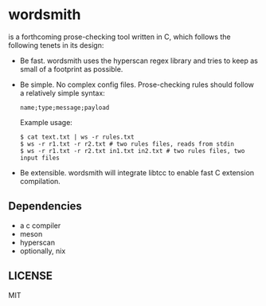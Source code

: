 # wordsmith

is a forthcoming prose-checking tool written in C, which follows the following
tenets in its design:

  - Be fast. wordsmith uses the hyperscan regex library and tries to keep as
    small of a footprint as possible.

  - Be simple. No complex config files. Prose-checking rules should
    follow a relatively simple syntax:

    ```
    name;type;message;payload
    ```

    Example usage:

    ```console
    $ cat text.txt | ws -r rules.txt
    $ ws -r r1.txt -r r2.txt # two rules files, reads from stdin
    $ ws -r r1.txt -r r2.txt in1.txt in2.txt # two rules files, two input files
    ```

  - Be extensible. wordsmith will integrate libtcc to enable fast C extension
    compilation.

## Dependencies

- a c compiler
- meson
- hyperscan
- optionally, nix

## LICENSE

MIT
